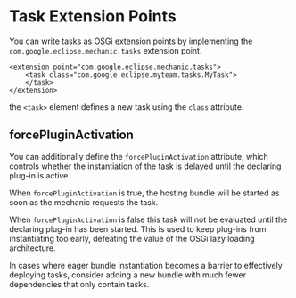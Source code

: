 # Task Extension Points #

You can write tasks as OSGi extension points by implementing the `com.google.eclipse.mechanic.tasks` extension point.

```
<extension point="com.google.eclipse.mechanic.tasks"> 
    <task class="com.google.eclipse.myteam.tasks.MyTask">
    </task>
</extension> 
```

the `<task>` element defines a new task using the `class` attribute.

## forcePluginActivation ##
You can additionally define the `forcePluginActivation` attribute, which controls whether the instantiation of the task is delayed until the declaring plug-in is active.

When `forcePluginActivation` is true, the hosting bundle will be started as soon as the mechanic requests the task.

When `forcePluginActivation` is false this task will not be evaluated until the declaring plug-in has been started. This is used to keep plug-ins from instantiating too early, defeating the value of the OSGi lazy loading architecture.

In cases where eager bundle instantiation becomes a barrier to effectively deploying tasks, consider adding a new bundle with much fewer dependencies that only contain tasks.